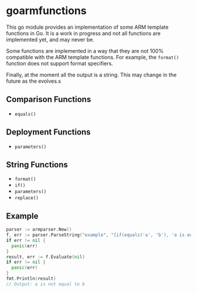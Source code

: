# goarmfunctions

This go module provides an implementation of some ARM template functions in Go.
It is a work in progress and not all functions are implemented yet, and may never be.

Some functions are implemented in a way that they are not 100% compatible with the ARM template functions.
For example, the `format()` function does not support format specifiers.

Finally, at the moment all the output is a string. This may change in the future as the evolves.s

## Comparison Functions

- `equals()`

## Deployment Functions

- `parameters()`

## String Functions

- `format()`
- `if()`
- `parameters()`
- `replace()`

## Example

```go
parser := armparser.New()
f, err := parser.ParseString("example", "[if(equals('a', 'b'), 'a is equal to b', 'a is not equal to b')]")
if err != nil {
  panic(err)
}
result, err := f.Evaluate(nil)
if err != nil {
  panic(err)
}
fmt.Println(result)
// Output: a is not equal to b
```
